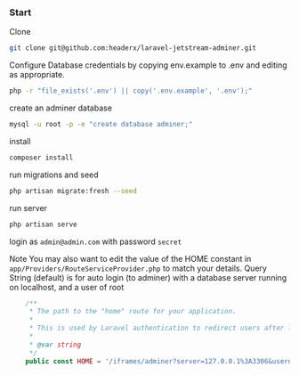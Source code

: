 ### Start

Clone
```bash
git clone git@github.com:headerx/laravel-jetstream-adminer.git
```
Configure Database credentials by copying env.example to .env and editing as appropriate.
```bash
php -r "file_exists('.env') || copy('.env.example', '.env');"
```
create an adminer database

```bash
mysql -u root -p -e "create database adminer;"
```
install
```bash
composer install
```
run migrations and seed
```bash
php artisan migrate:fresh --seed
```

run server 
```bash
php artisan serve
```

login as `admin@admin.com` with password `secret`

Note
You may also want to edit the value of the HOME constant in `app/Providers/RouteServiceProvider.php` to match your details.
Query String (default) is for auto login (to adminer) with a database server running on localhost, and a user of root

```php
    /**
     * The path to the "home" route for your application.
     *
     * This is used by Laravel authentication to redirect users after login.
     *
     * @var string
     */
    public const HOME = '/iframes/adminer?server=127.0.0.1%3A3306&username=root&db=';
 ```
